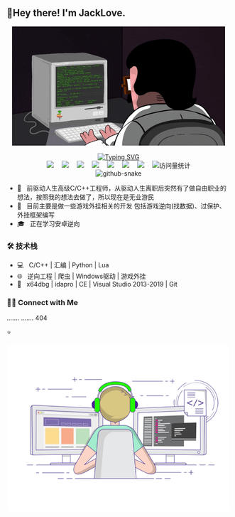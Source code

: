   <h2> 🙋Hey there! I'm JackLove. </h2>
<div align="center">
<!-- knock code pictures 敲代码的图片 -->
  <img align="center" src="https://github.com/MrXiao7/MrXiao7/blob/main/coding.gif" /><br>
</div>
</br>
  <div align="center">

  <!-- dynamic typing effect 动态打字效果 -->
  <div align="center">
    <a href="">
      <img src="https://readme-typing-svg.demolab.com?font=Fira+Code&pause=1000&width=450&lines=cout<<%22Hello%2C%20World%22<<endl%3B;哦豁，忘记打分号了!&center=true&size=27" alt="Typing SVG" />
    </a>
  </div>

  

  <!-- profile logo 个人资料徽标 -->
  <div align="center">
    <a href="/"><img src="https://img.shields.io/badge/Website-博客-blue" /></a>&emsp;
    <a href="/"><img src="https://img.shields.io/badge/Twitter-推特-blue" /></a>&emsp;
    <a href=""><img src="https://img.shields.io/badge/YouTube-油管-c32136" /></a>&emsp;
    <a href=""><img src="https://img.shields.io/badge/WeChat-微信-07c160" /></a>&emsp;
    <a href="/"><img src="https://img.shields.io/badge/Bilibili-B站-ff69b4" /></a>&emsp;
    <a href="/"><img src="https://img.shields.io/badge/CSDN-论坛-c32136" /></a>&emsp;
    <a href="/"><img src="https://img.shields.io/badge/Zhihu-知乎-blue" /></a>&emsp;
    <!-- visitor statistics logo 访问量统计徽标 -->
    <img src="https://komarev.com/ghpvc/?username=MrXiao7&label=Views&color=0e75b6&style=flat" alt="访问量统计" />
  </div>

<!-- Snake Code Contribution Map 贪吃蛇代码贡献图 -->
<picture>
  <source media="(prefers-color-scheme: dark)" srcset="https://cdn.jsdelivr.net/gh/sun0225SUN/sun0225SUN/profile-snake-contrib/github-contribution-grid-snake-dark.svg" />
  <source media="(prefers-color-scheme: light)" srcset="https://cdn.jsdelivr.net/gh/sun0225SUN/sun0225SUN/profile-snake-contrib/github-contribution-grid-snake.svg" />
  <img alt="github-snake" src="https://cdn.jsdelivr.net/gh/sun0225SUN/sun0225SUN/profile-snake-contrib/github-contribution-grid-snake-dark.svg" />
</picture>

</div>

- 🔭 &nbsp; 前驱动人生高级C/C++工程师，从驱动人生离职后突然有了做自由职业的想法，按照我的想法去做了，所以现在是无业游民
- 🤔 &nbsp; 目前主要是做一些游戏外挂相关的开发 包括游戏逆向(找数据)、过保护、外挂框架编写
- 🎓 &nbsp; 正在学习安卓逆向


<h3>🛠 技术栈</h3>

- 💻 &nbsp; C/C++ | 汇编 | Python | Lua
- 🌐 &nbsp; 逆向工程 | 爬虫 | Windows驱动 | 游戏外挂  
- 🔧 &nbsp; x64dbg | idapro | CE | Visual Studio 2013-2019 | Git





<h3> 🤝🏻 Connect with Me </h3>

.......
.......
404

⭐️ 
<div align="center">
<img align="center" alt="GIF" src="https://github.com/MrXiao7/MrXiao7/blob/main/gif3.gif" width="500"/>
  </div>

